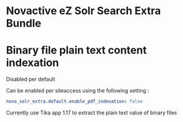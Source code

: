 # Novactive eZ Solr Search Extra Bundle

# Binary file plain text content indexation

Disabled per default

Can be enabled per siteaccess using the following setting :
```yml
nova_solr_extra.default.enable_pdf_indexation: false
```

Currently use Tika app 1.17 to extract the plain text value of binary files
